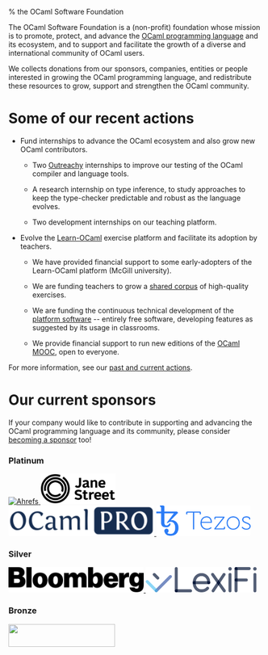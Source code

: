 % the OCaml Software Foundation

The OCaml Software Foundation is a (non-profit) foundation whose
mission is to promote, protect, and advance the [OCaml programming
language](ocaml.org) and its ecosystem, and to support and facilitate
the growth of a diverse and international community of OCaml users.

We collects donations from our sponsors, companies, entities or people
interested in growing the OCaml programming language, and
redistribute these resources to grow, support and strengthen the OCaml
community.

# Some of our recent actions

- Fund internships to advance the OCaml ecosystem and also grow new
  OCaml contributors.

  + Two [Outreachy](https://www.outreachy.org/) internships to
    improve our testing of the OCaml compiler and language tools.

  + A research internship on type inference, to study approaches to
    keep the type-checker predictable and robust as the language evolves.

  + Two development internships on our teaching platform.

- Evolve the [Learn-OCaml](http://learn-ocaml.hackojo.org/) exercise
  platform and facilitate its adoption by teachers.

  + We have provided financial support to some early-adopters of the
    Learn-OCaml platform (McGill university).

  + We are funding teachers to grow a [shared
    corpus](https://github.com/ocaml-sf/learn-ocaml-corpus) of
    high-quality exercises.

  + We are funding the continuous technical development of the
    [platform software](https://github.com/ocaml-sf/learn-ocaml) --
    entirely free software, developing features as suggested by
    its usage in classrooms.

  + We provide financial support to run new editions of the [OCaml
    MOOC](https://www.fun-mooc.fr/courses/course-v1:parisdiderot+56002+session03/about),
    open to everyone.

For more information, see our [past and current
actions](actions.html).


# Our current sponsors

If your company would like to contribute in supporting and advancing
the OCaml programming language and its community, please consider
[becoming a sponsor](becoming-a-sponsor.html) too!

### Platinum

<a href="https://ahrefs.com/">
  <img src="img/logo-ahrefs.png"
     alt="Ahrefs"
     style="width: 128px; height: 60px;" />
</a>
<a href="https://www.janestreet.com/">
  <img src="img/logo-janestreet.png"
     alt="Jane Street"
     style="width: 150px; height: 60px;" />
</a>
<a href="http://www.ocamlpro.com/">
  <img src="img/logo-ocamlpro.png"
     alt="OCamlPro"
     style="width: 289px; height: 60px;" />
</a>
<a href="https://tezos.foundation">
  <img src="img/logo-tezos.png"
     alt="Tezos Foundation"
     style="width: 187px; height: 60px;" />
</a>

### Silver

<a href="https://www.bloomberg.com/">
  <img src="img/logo-bloomberg.png"
     alt="Bloomberg"
     style="width: 268px; height: 50px;" />
</a>
<a href="https://www.lexifi.com/">
  <img src="img/logo-lexifi.svg"
     alt="Lexifi"
     style="width: 220px; height: 50px;" />
</a>

### Bronze

<a href="https://www.simcorp.com/">
  <img src="img/logo-simcorp.png"
     alt=""
     style="width: 211px; height: 45px;" />
</a>
